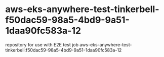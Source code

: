# aws-eks-anywhere-test-tinkerbell-f50dac59-98a5-4bd9-9a51-1daa90fc583a-12
repository for use with E2E test job aws-eks-anywhere-test-tinkerbell:f50dac59-98a5-4bd9-9a51-1daa90fc583a-12
